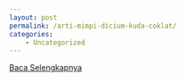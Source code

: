 ```yaml
---
layout: post
permalink: /arti-mimpi-dicium-kuda-coklat/
categories:
    - Uncategorized
---
```


[Baca Selengkapnya](/08)